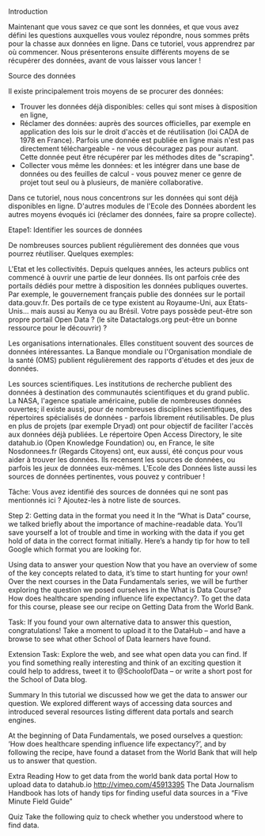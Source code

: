 Introduction

Maintenant que vous savez ce que sont les données, et que vous avez défini les questions auxquelles vous voulez répondre, nous sommes prêts pour la chasse aux données en ligne.
Dans ce tutoriel, vous apprendrez par où commencer. Nous présenterons ensuite différents moyens de se récupérer des données, avant de vous laisser vous lancer !

Source des données

Il existe principalement trois moyens de se procurer des données:

- Trouver les données déjà disponibles: celles qui sont mises à disposition en ligne,
- Réclamer des données:  auprès des sources officielles, par exemple en application des lois sur le droit d'accès et de réutilisation (loi CADA de 1978 en France). Parfois une donnée est publiée en ligne mais n'est pas directement téléchargeable - ne vous découragez pas pour autant. Cette donnée peut être récupérer par les méthodes dites de "scraping".
- Collecter vous même les données: et les intégrer dans une base de données ou des feuilles de calcul - vous pouvez mener ce genre de projet tout seul ou à plusieurs, de manière collaborative.

Dans ce tutoriel, nous nous concentrons sur les données qui sont déjà disponibles en ligne. D'autres modules de l'Ecole des Données abordent les autres moyens évoqués ici (réclamer des données, faire sa propre collecte).


Etape1: Identifier les sources de données

De nombreuses sources publient régulièrement des données que vous pourrez réutiliser. Quelques exemples:

L'Etat et les collectivités. Depuis quelques années, les acteurs publics ont commencé à ouvrir une partie de leur données. Ils ont parfois crée des portails dédiés pour mettre à disposition les données publiques ouvertes. Par exemple, le gouvernement français publie des données sur le portail data.gouv.fr. Des portails de ce type existent au Royaume-Uni, aux Etats-Unis... mais aussi au Kenya ou au Brésil. Votre pays possède peut-être son propre portail Open Data ? (le site Datactalogs.org peut-être un bonne ressource pour le découvrir) ?

Les organisations internationales. Elles constituent souvent des sources de données intéressantes. La Banque mondiale ou l'Organisation mondiale de la santé (OMS) publient régulièrement des rapports d'études et des jeux de données.

Les sources scientifiques. Les institutions de recherche publient des données à destination des communautés scientifiques et du grand public. La NASA, l'agence spatiale américaine, publie de nombreuses données ouvertes; il existe aussi, pour de nombreuses disciplines scientifiques,  des répertoires spécialisés de données - parfois librement réutilisables. De plus en plus de projets (par exemple Dryad) ont pour objectif de faciliter l'accès aux données déjà publiées.
Le répertoire Open Access Directory, le site datahub.io (Open Knowledge Foundation) ou, en France, le site Nosdonnees.fr (Regards Citoyens) ont, eux aussi, été conçus pour vous aider à trouver les données.
Ils recensent les sources de données, ou parfois les jeux de données eux-mêmes. L'Ecole des Données liste aussi les sources de données pertinentes, vous pouvez y contribuer !

Tâche:  Vous avez identifié des sources de données qui ne sont pas mentionnés ici ? Ajoutez-les à notre liste de sources.

Step 2: Getting data in the format you need it
In the “What is Data” course, we talked briefly about the importance of machine-readable data. You’ll save yourself a lot of trouble and time in working with the data if you get hold of data in the correct format initially. Here’s a handy tip for how to tell Google which format you are looking for.


Using data to answer your question
Now that you have an overview of some of the key concepts related to data, it’s time to start hunting for your own! Over the next courses in the Data Fundamentals series, we will be further exploring the question we posed ourselves in the What is Data Course? How does healthcare spending influence life expectancy?. To get the data for this course, please see our recipe on Getting Data from the World Bank.

Task: If you found your own alternative data to answer this question, congratulations! Take a moment to upload it to the DataHub – and have a browse to see what other School of Data learners have found.

Extension Task: Explore the web, and see what open data you can find. If you find something really interesting and think of an exciting question it could help to address, tweet it to @SchoolofData – or write a short post for the School of Data blog.

Summary
In this tutorial we discussed how we get the data to answer our question. We explored different ways of accessing data sources and introduced several resources listing different data portals and search engines.

At the beginning of Data Fundamentals, we posed ourselves a question: ‘How does healthcare spending influence life expectancy?’, and by following the recipe, have found a dataset from the World Bank that will help us to answer that question.

Extra Reading
How to get data from the world bank data portal
How to upload data to datahub.io http://vimeo.com/45913395
The Data Journalism Handbook has lots of handy tips for finding useful data sources in a “Five Minute Field Guide”

Quiz
Take the following quiz to check whether you understood where to find data.
